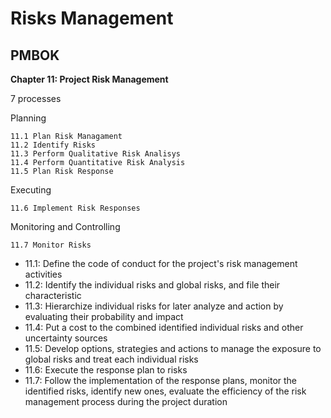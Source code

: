 # Risks Management

## PMBOK

**Chapter 11: Project Risk Management**

7 processes

Planning

    11.1 Plan Risk Managament
    11.2 Identify Risks
    11.3 Perform Qualitative Risk Analisys
    11.4 Perform Quantitative Risk Analysis
    11.5 Plan Risk Response

Executing
    
    11.6 Implement Risk Responses
    
Monitoring and Controlling
    
    11.7 Monitor Risks
    
+ 11.1: Define the code of conduct for the project's risk management activities
+ 11.2: Identify the individual risks and global risks, and file their characteristic
+ 11.3: Hierarchize individual risks for later analyze and action by evaluating their probability and impact
+ 11.4: Put a cost to the combined identified individual risks and other uncertainty sources
+ 11.5: Develop options, strategies and actions to manage the exposure to global risks and treat each individual risks
+ 11.6: Execute the response plan to risks
+ 11.7: Follow the implementation of the response plans, monitor the identified risks, identify new ones, evaluate the 
efficiency of the risk management process during the project duration

